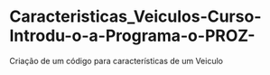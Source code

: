 # Caracteristicas_Veiculos-Curso-Introdu-o-a-Programa-o-PROZ-
Criação de um código para características de um Veiculo 
